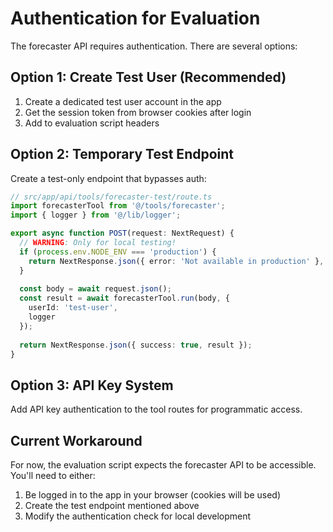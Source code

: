 # Authentication for Evaluation

The forecaster API requires authentication. There are several options:

## Option 1: Create Test User (Recommended)
1. Create a dedicated test user account in the app
2. Get the session token from browser cookies after login
3. Add to evaluation script headers

## Option 2: Temporary Test Endpoint
Create a test-only endpoint that bypasses auth:

```typescript
// src/app/api/tools/forecaster-test/route.ts
import forecasterTool from '@/tools/forecaster';
import { logger } from '@/lib/logger';

export async function POST(request: NextRequest) {
  // WARNING: Only for local testing!
  if (process.env.NODE_ENV === 'production') {
    return NextResponse.json({ error: 'Not available in production' }, { status: 403 });
  }
  
  const body = await request.json();
  const result = await forecasterTool.run(body, {
    userId: 'test-user',
    logger
  });
  
  return NextResponse.json({ success: true, result });
}
```

## Option 3: API Key System
Add API key authentication to the tool routes for programmatic access.

## Current Workaround
For now, the evaluation script expects the forecaster API to be accessible. You'll need to either:
1. Be logged in to the app in your browser (cookies will be used)
2. Create the test endpoint mentioned above
3. Modify the authentication check for local development